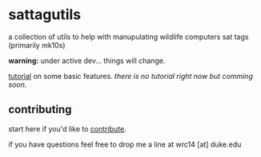 # sattagutils
a collection of utils to help with manupulating wildlife computers sat tags (primarily mk10s)

**warning:** under active dev... things will change.

[tutorial](https://williamcioffi.github.io/sattagutils) on some basic features. _there is no tutorial right now but comming soon._

## contributing

start here if you'd like to [contribute](CONTRIBUTING.md).

if you have questions feel free to drop me a line at wrc14 [at] duke.edu

